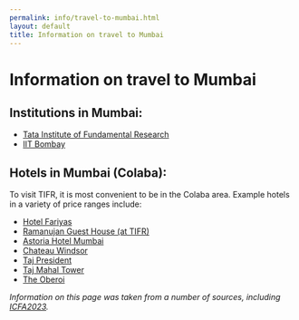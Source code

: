 ```yaml
---
permalink: info/travel-to-mumbai.html
layout: default
title: Information on travel to Mumbai
---
```


# Information on travel to Mumbai

## Institutions in Mumbai:

  * [Tata Institute of Fundamental Research](https://www.tifr.res.in)
  * [IIT Bombay](https://www.iitb.ac.in)

## Hotels in Mumbai (Colaba):

  To visit TIFR, it is most convenient to be in the Colaba area. Example
hotels in a variety of price ranges include:

  * [Hotel Fariyas](https://fariyas.com/hotel-in-mumbai/)
  * [Ramanujan Guest House (at TIFR)](https://www.tifr.res.in/~rgh/Contact.html)
  * [Astoria Hotel Mumbai](https://astoria-hotel.mumbaihotel.net/en/)
  * [Chateau Windsor](https://www.chateauwindsor.com)
  * [Taj President](https://www.tajhotels.co.uk/our-properties/hotels/president-mumbai-ihcl-seleqtions/)
  * [Taj Mahal Tower](https://www.tajhotels.com/en-in/taj/taj-mahal-tower-mumbai/)
  * [The Oberoi](https://www.oberoihotels.com/hotels-in-mumbai/)

*Information on this page was taken from a number of sources, including [ICFA2023](https://www.tifr.res.in/~icfa2023/).*
